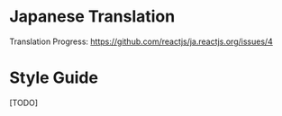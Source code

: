 # Japanese Translation

Translation Progress: https://github.com/reactjs/ja.reactjs.org/issues/4

# Style Guide

[TODO]
